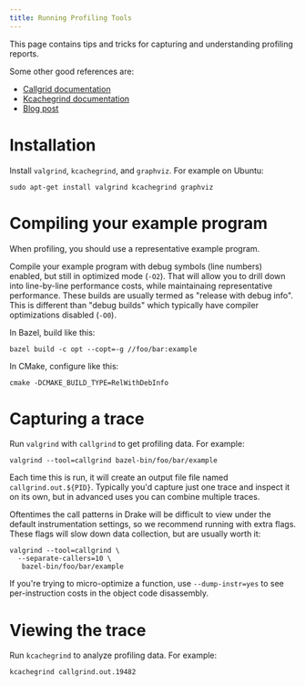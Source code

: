 ```yaml
---
title: Running Profiling Tools
---
```


This page contains tips and tricks for capturing and understanding profiling
reports.

Some other good references are:
- [Callgrid documentation](https://valgrind.org/docs/manual/cl-manual.html)
- [Kcachegrind documentation](https://kcachegrind.github.io/html/Home.html)
- [Blog post](https://baptiste-wicht.com/posts/2011/09/profile-c-application-with-callgrind-kcachegrind.html)

# Installation

Install `valgrind`, `kcachegrind`, and `graphviz`. For example on Ubuntu:
```
sudo apt-get install valgrind kcachegrind graphviz
```

# Compiling your example program

When profiling, you should use a representative example program.

Compile your example program with debug symbols (line numbers) enabled, but
still in optimized mode (`-O2`). That will allow you to drill down into
line-by-line performance costs, while maintainaing representative
performance. These builds are usually termed as "release with debug info".
This is different than "debug builds" which typically have compiler
optimizations disabled (`-O0`).

In Bazel, build like this:

```
bazel build -c opt --copt=-g //foo/bar:example
```

In CMake, configure like this:

```
cmake -DCMAKE_BUILD_TYPE=RelWithDebInfo
```

# Capturing a trace

Run `valgrind` with `callgrind` to get profiling data. For example:

```
valgrind --tool=callgrind bazel-bin/foo/bar/example
```

Each time this is run, it will create an output file file named
`callgrind.out.${PID}`. Typically you'd capture just one trace and inspect it
on its own, but in advanced uses you can combine multiple traces.

Oftentimes the call patterns in Drake will be difficult to view under the
default instrumentation settings, so we recommend running with extra flags.
These flags will slow down data collection, but are usually worth it:

```
valgrind --tool=callgrind \
  --separate-callers=10 \
   bazel-bin/foo/bar/example
```

If you're trying to micro-optimize a function, use `--dump-instr=yes` to see
per-instruction costs in the object code disassembly.

# Viewing the trace

Run `kcachegrind` to analyze profiling data. For example:

```
kcachegrind callgrind.out.19482
```
